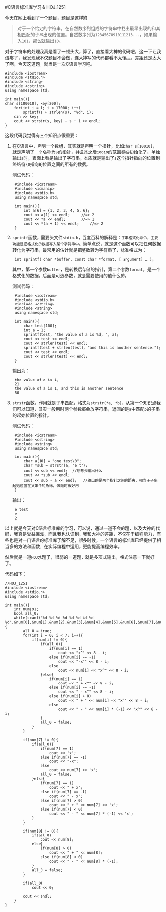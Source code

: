 #C语言标准库学习 & HOJ_1251  

今天在网上看到了一个题目，题目是这样的

> 对于一个给定的字符串，在自然数序列组成的字符串中找出最早出现的和其相匹配的子串出现的位置。自然数序列为```12345678910111213...```，如果输入```101```，那么就输出```10```。

对于字符串的处理我真是看了一顿头大，算了，直接看大神的代码吧，这一下让我蛋疼了，我发现我不仅题目不会做，连大神写的代码都看不太懂。。。差距还是太大了啊，今天这道题，就当是一次C语言学习吧。  

	#include <iostream>
	#include <stdio.h>
	#include <string>
	#include <cstring>
	using namespace std;

	int main(){
  	char s[100010], key[200];
  		for(int i = 1; i < 17000; i++)
    		sprintf(s + strlen(s), "%d", i);
  		cin >> key;
  		cout << strstr(s, key) - s + 1 << endl;
	}

这段代码我觉得有三个知识点很重要：

1. 在C语言中，声明一个数组，其实就是声明一个指针，比如```char s[10010]```，就是声明了一个名称为```s```的指针，并且其之后```10010```的范围都被初始化了，单独输出```s```时，表面上看是输出了字符串，本质就是输出了```s```这个指针指向的位置到终结符```\0```指向的位置之间的所有的数据。

	测试代码：
	
		#include <iostream>
		#include <iomanip>
		#include <stdio.h>
		using namespace std;
	
		int main(){
  			int a[6] = {1, 2, 3, 4, 5, 6};
  			cout << a[1] << endl;     //=> 2
  			cout << *a << endl;       //=> 1
  			cout << *(a + 1) << endl;     //=> 2
		}
		
2. ```sprintf```函数，需要头文件```stdio.h```，百度百科的解释是：```字串格式化命令，主要功能是把格式化的数据写入某个字符串中```。简单点说，就是这个函数可以把任何数据转化为字符串，最常用的估计就是把整数转为字符串了，标准格式为：

		int sprintf( char *buffer, const char *format, [ argument] … );
	
	其中，第一个参数```buffer```，是转换后存储的指针，第二个参数```format```，是一个格式化的数据，后面是可选参数，就是需要使用的值什么的。  
	
	测试代码：
	
		#include <iostream>
		#include <stdio.h>
		#include <cstring>
		#include <string>
		using namespace std;

		int main(){
  			char test[100];
  			int a = 1;
  			sprintf(test, "the value of a is %d, ", a);
  			cout << test << endl;
  			cout << strlen(test) << endl;
  			sprintf(test + strlen(test), "and this is another sentence.");
  			cout << test << endl;
  			cout << strlen(test) << endl;
		}
	
	输出为：
	
		the value of a is 1,
		21
		the value of a is 1, and this is another sentence.
		50

3. ```strstr```函数，作用就是子串匹配，格式为```strstr(*a, *b)```，从第一个知识点我们可以知道，其实一般用时两个参数都会放字符串，返回的是```a```中匹配```b```的子串的起始位置的指针。

	测试代码：
	
		#include <iostream>
		#include <cstring>
		#include <string>
		using namespace std;

		int main(){
  			char a[10] = "one test\0";
  			char *sub = strstr(a, "e t");
  			cout << sub << endl;  //想想会输出什么
  			cout << *sub << endl;
  			cout << sub - a << endl;   //输出的是两个指针之间的距离，相当于子串起始位置在父串中的角标，做题时很好用
		}

	输出：
		
		e test
		e
		2
		
以上就是今天对C语言标准库的学习，可以说，通过一道不会的题，以及大神的代码，我真是受益匪浅，而且我也认识到，我和大神的差距，不仅在于编程能力，有些也是对一门语言的标准库了解不足，很多时候，一个语言的标准库已经提供了相当多的方法和函数，在实际编程中运用，更能提高编程效率。

然后就是一道```HOJ```水题了，很弱的一道题，就是多项式输出，格式注意一下就好了。

代码如下：

	//HOJ_1251
	#include <iostream>
	#include <stdio.h>
	using namespace std;

	int main(){
  		int num[9];
  		bool all_0;
  		while(scanf("%d %d %d %d %d %d %d %d %d",&num[0],&num[1],&num[2],&num[3],&num[4],&num[5],&num[6],&num[7],&num[8])!=EOF){
    		all_0 = true;
    		for(int i = 0; i < 7; i++){
      			if(num[i] != 0){
        			if(all_0){
          				if(num[i] == 1)
            				cout << "x^" << 8 - i;
          				else if(num[i] == -1)
            				cout << "-x^" << 8 - i;
          				else
            				cout << num[i] << "x^" << 8 - i;
        			}else{
          				if(num[i] == 1)
            				cout << " + x^" << 8 - i;
          				else if(num[i] == -1)
            				cout << " - x^" << 8 - i;
          				else if(num[i] > 0)
            				cout << " + " << num[i] << "x^" << 8 - i;
          				else
            				cout << " - " << num[i] * (-1) << "x^" << 8 - i;
        			}
        			all_0 = false;
      			}
    		}

    		if(num[7] != 0){
      			if(all_0){
        			if(num[7] == 1)
          				cout << 'x';
        			else if(num[7] == -1)
          				cout << "-x";
        			else
          				cout << num[7] << 'x';
        			all_0 = false;
      			}else{
        			if(num[7] == 1)
          				cout << " + x";
        			else if(num[7] == -1)
          				cout << " - x";
        			else if(num[7] > 0)
          				cout << " + " << num[7] << 'x';
        			else if(num[7] < 0)
          				cout << " - " << num[7] * (-1) << 'x';
      			}
    		}

    		if(num[8] != 0){
      			if(all_0)
        			cout << num[8];
      			else{
        			if(num[8] > 0)
          				cout << " + " << num[8];
        			else if(num[8] < 0)
          				cout << " - " << num[8] * (-1);
      			}
      			all_0 = false;
    		}

    		if(all_0)
      			cout << 0;

    		cout << endl;
  		}
	}
